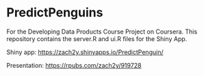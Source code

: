 # PredictPenguins
For the Developing Data Products Course Project on Coursera.
This repository contains the server.R and ui.R files for the Shiny App.

Shiny app: https://zach2y.shinyapps.io/PredictPenguin/

Presentation: https://rpubs.com/zach2y/919728
